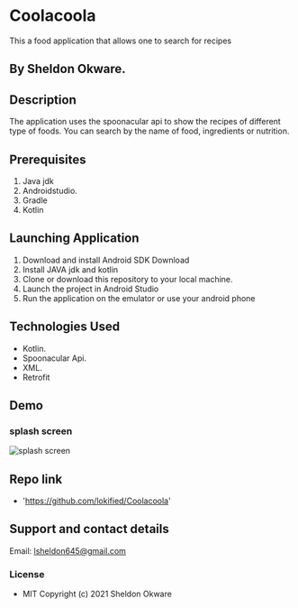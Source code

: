 # Coolacoola
This a food application that allows one to search for recipes

## By Sheldon Okware.

## Description
The application uses the spoonacular api to show the recipes of different type of foods. You can search by the name of food, ingredients or nutrition.

## Prerequisites
1. Java jdk
2. Androidstudio.
3. Gradle
4. Kotlin

## Launching Application
1. Download and install Android SDK Download
2. Install JAVA jdk and kotlin
3. Clone or download this repository to your local machine.
4. Launch the project in Android Studio
5. Run the application on the emulator or use your android phone


## Technologies Used
* Kotlin.
* Spoonacular Api.
* XML.
* Retrofit
## Demo
### splash screen
![splash screen](https://user-images.githubusercontent.com/splash.png)
## Repo link
*  'https://github.com/lokified/Coolacoola'

## Support and contact details
Email: lsheldon645@gmail.com


### License
* MIT
Copyright (c) 2021 Sheldon Okware
